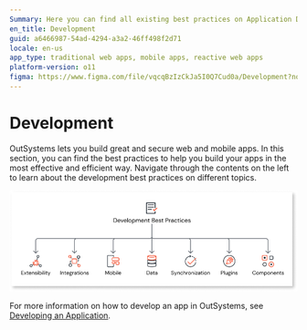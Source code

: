 ```yaml
---
Summary: Here you can find all existing best practices on Application Development.
en_title: Development
guid: a6466987-54ad-4294-a3a2-46ff498f2d71
locale: en-us
app_type: traditional web apps, mobile apps, reactive web apps
platform-version: o11
figma: https://www.figma.com/file/vqcqBzIzCkJa5I0Q7Cud0a/Development?node-id=147:324
---
```

# Development

OutSystems lets you build great and secure web and mobile apps. In this section, you can find the best practices to help you build your apps in the most effective and efficient way. Navigate through the contents on the left to learn about the development best practices on different topics.

![Diagram illustrating the development best practices categories including Extensibility, Integrations, Mobile, Data, Synchronization, Plugins, and Components.](images/development-best-practices-diag.png "Development Best Practices Diagram")

For more information on how to develop an app in OutSystems, see [Developing an Application](https://success.outsystems.com/documentation/11/developing_an_application/).
